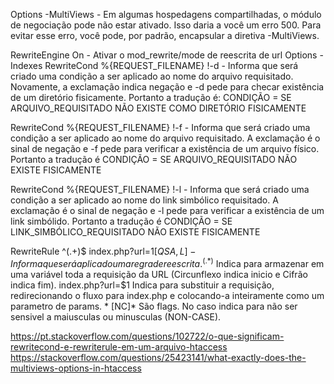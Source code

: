 Options -MultiViews - Em algumas hospedagens compartilhadas, o módulo de negociação pode não estar ativado. Isso daria a você um erro 500. Para evitar esse erro, você pode, por padrão, encapsular a diretiva -MultiViews.

RewriteEngine On - Ativar o mod_rewrite/mode de reescrita de url
Options -Indexes
RewriteCond %{REQUEST_FILENAME} !-d - Informa que será criado uma condição a ser aplicado ao nome do arquivo requisitado. Novamente, a exclamação indica negação e -d pede para checar existência de um diretório fisicamente. Portanto a tradução é:
CONDIÇÃO = SE ARQUIVO_REQUISITADO NÃO EXISTE COMO DIRETÓRIO FISICAMENTE

RewriteCond %{REQUEST_FILENAME} !-f - Informa que será criado uma condição a ser aplicado ao nome do arquivo requisitado. A exclamação é o sinal de negação e -f pede para verificar a existência de um arquivo físico. Portanto a tradução é 
CONDIÇÃO = SE ARQUIVO_REQUISITADO NÃO EXISTE FISICAMENTE

RewriteCond %{REQUEST_FILENAME} !-l - Informa que será criado uma condição a ser aplicado ao nome do link simbólico requisitado. A exclamação é o sinal de negação e -l pede para verificar a existência de um link simbólido. Portanto a tradução é 
CONDIÇÃO = SE LINK_SIMBÓLICO_REQUISITADO NÃO EXISTE FISICAMENTE

RewriteRule ^(.+)$ index.php?url=$1 [QSA,L] - Informa que será aplicado uma regra de reescrita. ^(.*)$ Indica para armazenar em uma variável toda a requisição da URL (Circunflexo indica inicio e Cifrão indica fim). index.php?url=$1 Indica para substituir a requisição, redirecionando o fluxo para index.php e colocando-a inteiramente como um parametro de params. * [NC]* São flags. No caso indica para não ser sensivel a maiusculas ou minusculas (NON-CASE).

https://pt.stackoverflow.com/questions/102722/o-que-significam-rewritecond-e-rewriterule-em-um-arquivo-htaccess
https://stackoverflow.com/questions/25423141/what-exactly-does-the-multiviews-options-in-htaccess

